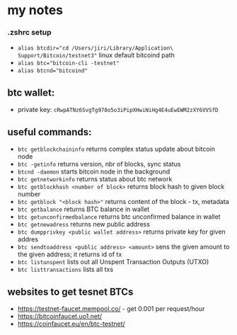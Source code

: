 # my notes
### .zshrc setup
- `alias btcdir="cd /Users/jiri/Library/Application\ Support/Bitcoin/testnet3"` linux default bitcoind path
- `alias btc="bitcoin-cli -testnet"`
- `alias btcnd="bitcoind"`

## btc wallet:
 - private key: `cRwpATNz6SvgTg978o5o3iPipXHwiNiHg4E4uEwEWM2zXY6VVSfD`

## useful commands:
- `btc getblockchaininfo` returns complex status update about bitcoin node
- `btc -getinfo`  returns version, nbr of blocks, sync status
- `btcnd -daemon` starts bitcoin node in the background
- `btc getnetworkinfo` returns status about btc network
- `btc getblockhash <number of block>` returns block hash to given block number
- `btc getblock "<block hash>"` returns content of the block - tx, metadata
- `btc getbalance` returns BTC balance in wallet
- `btc getunconfirmedbalance` returns btc unconfirmed balance in wallet
- `btc getnewadress` returns new public address
- `btc dumpprivkey <public wallet address>` returns private key for given addres
- `btc sendtoaddress <public address> <amount>` sens the given amount to the given address; it returns id of tx
- `btc listunspent` lists out all Unspent Transaction Outputs (UTXO)
- `btc listtransactions` lists all txs

## websites to get tesnet BTCs
- https://testnet-faucet.mempool.co/ - get 0.001 per request/hour
- https://bitcoinfaucet.uo1.net/ 
- https://coinfaucet.eu/en/btc-testnet/




